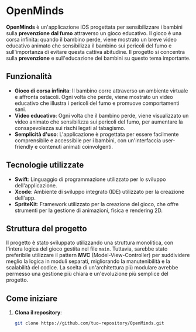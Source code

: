 # OpenMinds

**OpenMinds** è un'applicazione iOS progettata per sensibilizzare i bambini sulla **prevenzione dal fumo** attraverso un gioco educativo. Il gioco è una corsa infinita: quando il bambino perde, viene mostrato un breve video educativo animato che sensibilizza il bambino sui pericoli del fumo e sull'importanza di evitare questa cattiva abitudine. Il progetto si concentra sulla **prevenzione** e sull'educazione dei bambini su questo tema importante.

## Funzionalità

- **Gioco di corsa infinita**: Il bambino corre attraverso un ambiente virtuale e affronta ostacoli. Ogni volta che perde, viene mostrato un video educativo che illustra i pericoli del fumo e promuove comportamenti sani.
- **Video educativo**: Ogni volta che il bambino perde, viene visualizzato un video animato che sensibilizza sui pericoli del fumo, per aumentare la consapevolezza sui rischi legati al tabagismo.
- **Semplicità d'uso**: L'applicazione è progettata per essere facilmente comprensibile e accessibile per i bambini, con un'interfaccia user-friendly e contenuti animati coinvolgenti.

## Tecnologie utilizzate

- **Swift**: Linguaggio di programmazione utilizzato per lo sviluppo dell'applicazione.
- **Xcode**: Ambiente di sviluppo integrato (IDE) utilizzato per la creazione dell'app.
- **SpriteKit**: Framework utilizzato per la creazione del gioco, che offre strumenti per la gestione di animazioni, fisica e rendering 2D.

## Struttura del progetto

Il progetto è stato sviluppato utilizzando una struttura monolitica, con l'intera logica del gioco gestita nel file `main`. Tuttavia, sarebbe stato preferibile utilizzare il pattern **MVC** (Model-View-Controller) per suddividere meglio la logica in moduli separati, migliorando la manutenibilità e la scalabilità del codice. La scelta di un'architettura più modulare avrebbe permesso una gestione più chiara e un'evoluzione più semplice del progetto.

## Come iniziare

1. **Clona il repository**:
   ```bash
   git clone https://github.com/tuo-repository/OpenMinds.git
